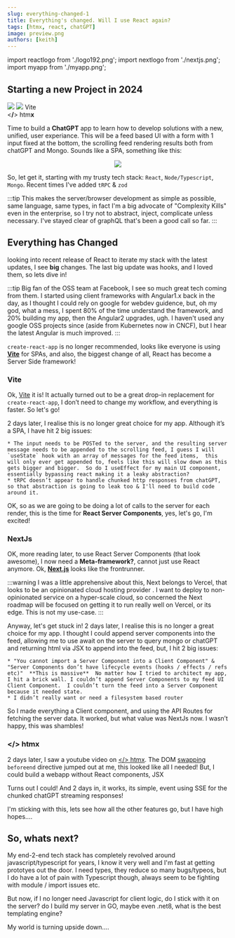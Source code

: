 ```yaml
---
slug: everything-changed-1
title: Everything's changed. Will I use React again?
tags: [htmx, react, chatGPT]
image: preview.png
authors: [keith]
---
```


import reactlogo from './logo192.png';
import nextlogo from './nextjs.png';
import myapp from './myapp.png';

## Starting a new Project in 2024
<div className="flex-container">
<img src={reactlogo} style={{maxWidth:"70px"}} />
<img src={nextlogo} style={{maxWidth:"110px"}} />
<span  class="vite">Vite</span>
<div className="logo">&lt;<b>/</b>&gt; htm<b>x</b></div>
</div>



Time to build a **ChatGPT** app to learn how to develop solutions with a new, unified, user experiance.  This will be a feed based UI with a form with 1 input fixed at the bottom, the scrolling feed rendering results both from chatGPT and Mongo. Sounds like a SPA, something like this:

<p align="center">
<img src={myapp}  />
</p>

So, let get it, starting with my trusty tech stack: `React`, `Node/Typescript`, `Mongo`. Recent times I've added `tRPC` & `zod`



:::tip
	This makes the server/browser development as simple as possible, same language, same types, in fact I'm a big advocate of "Complexity Kills" even in the enterprise, so I try not to abstract, inject, complicate unless necessary.  I've stayed clear of graphQL that's been a good call so far.
:::

## Everything has Changed

looking into recent release of React to iterate my stack with the latest updates, I see **big** changes. The last big update was hooks, and I loved them, so lets dive in!  

:::tip
Big fan of the OSS team at Facebook, I see so much great tech coming from them.  I started using client frameworks with Angular1.x back in the day, as I thought I could rely on google for webdev guidence, but, oh my god, what a mess, I spent 80% of the time understand the framework, and 20% building my app, then the Angular2 upgrades, ugh.  I haven't used any google OSS projects since (aside from Kubernetes now in CNCF), but I hear the latest Angular is much improved.
:::

`create-react-app` is no longer recommended, looks like everyone is using **[Vite](https://vitejs.dev/)** for SPAs, and also, the biggest change of all, React has become a Server Side framework!


### <span class="vite small" >Vite</span>

Ok, [Vite](https://vitejs.dev/) it is! It actually turned out to be a great drop-in replacement for `create-react-app`, I don’t need to change my workflow, and everything is faster.  So let's go!

2 days later, I realise this is no longer great choice for my app. Although it’s a SPA, I have hit 2 big issues:

	* The input needs to be POSTed to the server, and the resulting server message needs to be appended to the scrolling feed, I guess I will `useState` hook with an array of messages for the feed items,  this will only ever get appended to, feels like this will slow down as this gets bigger and bigger.  So do I useEffect for my main UI component, essentially bypassing react making it a leaky abstraction?
	* tRPC doesn’t appear to handle chunked http responses from chatGPT, so that abstraction is going to leak too & I'll need to build code around it.


OK, so as we are going to be doing a lot of calls to the server for each render, this is the time for **React Server Components**, yes, let's go, I'm excited! 

### NextJs

OK, more reading later, to use React Server Components (that look awesome), I now need a **Meta-framework?**, cannot just use React anymore. Ok, **[Next.js](https://nextjs.org/)** looks like the frontrunner.  

:::warning
I was a little apprehensive about this, Next belongs to Vercel, that looks to be an opinionated cloud hosting provider .  I want to deploy to non-opinionated service on a hyper-scale cloud, so concerned the Next roadmap will be focused on getting it to run really well on Vercel, or its edge.  This is not my use-case.
:::

Anyway, let's get stuck in!  2 days later, I realise this is no longer a great choice for my app.  I thought I could append server components into the feed,   allowing me to use await on the server to query mongo or chatGPT and returning html via JSX to append into the feed, but, I hit 2 big issues:

	* "You cannot import a Server Component into a Client Component" &  "Server Components don’t have lifecycle events (hooks / effects / refs etc)"  **This is massive**  No matter how I tried to architect my app, I hit a brick wall. I couldn’t append Server Components to my feed UI Client Component.  I couldn’t turn the feed into a Server Component because it needed state.
	* I didn’t really want or need a filesystem based router
	

So I made everything a Client component, and using the API Routes for fetching the server data. It worked, but what value was NextJs now.  I wasn’t happy, this was shambles!  

### <span className="logo small">&lt;<b>/</b>&gt; htm<b>x</b></span>

2 days later, I saw a youtube video on [\</\> htmx](https://htmx.org/). The DOM [swapping](https://htmx.org/docs/#swapping) `beforeend` directive jumped out at me, this looked like all I needed!  But, I could build a webapp without React components, JSX

Turns out I could! And 2 days in, it works, its simple, event using SSE for the chunked chatGPT streaming responses!

I'm sticking with this, lets see how all the other features go, but I have high hopes....

## So, whats next?

My end-2-end tech stack has completely revolved around javascript/typescript for years, I know it very well and I'm fast at getting prototyes out the door.   I need types, they reduce so many bugs/typeos, but I do have a lot of pain with Typescript though, always seem to be fighting with module / import issues etc.

But now, if I no longer need Javascript for client logic, do I stick with it on the server? do I build my server in GO, maybe even .net8, what is the best templating engine?  

My world is turning upside down….


